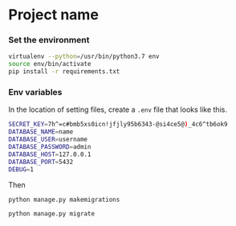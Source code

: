 # Project name

### Set the environment
```bash
virtualenv --python=/usr/bin/python3.7 env
source env/bin/activate
pip install -r requirements.txt
```

### Env variables
In the location of setting files, create a `.env` file that looks like this.
```bash
SECRET_KEY=7h^=c#bmb5xs0icn!jfjly95b6343-@si4ce5@)_4c6^tb6ok9
DATABASE_NAME=name
DATABASE_USER=username
DATABASE_PASSWORD=admin
DATABASE_HOST=127.0.0.1
DATABASE_PORT=5432
DEBUG=1   
```

Then 

`python manage.py makemigrations`

`python manage.py migrate`


